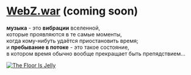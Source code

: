 # [WebZ.war](/server-jar.md) (coming soon)

**музыка** - это **вибрации** вселенной,  
которые проявляются в те самые моменты,  
когда кому-нибуть удаётся приостановить время;  
и **пребывание в потоке** - это такое состояние,  
в котором время обычно вообще прекращает быть препядствием...

[<img src="http://f1.bcbits.com/img/a0002831519_10.jpg" style="max-width:100%" title="The Floor Is Jelly">](http://music.disasterpeace.com/album/the-floor-is-jelly-ost)
